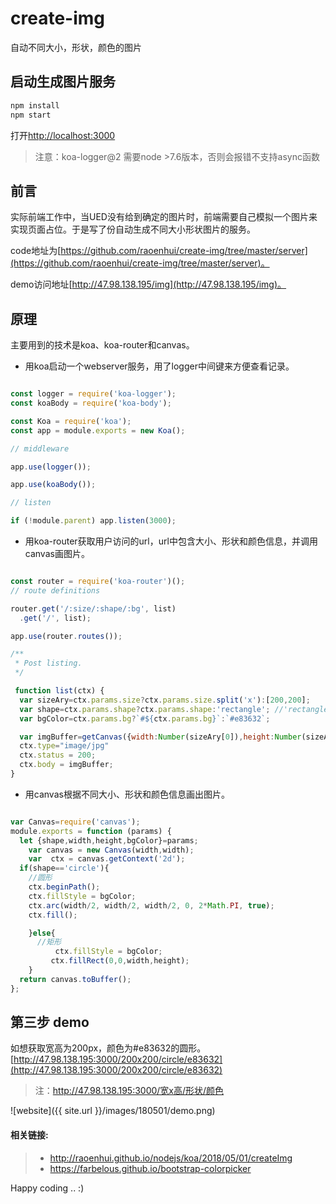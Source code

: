 # create-img
自动不同大小，形状，颜色的图片

## 启动生成图片服务

```bash
npm install 
npm start 
```
打开[http://localhost:3000](http://localhost:3000)

> 注意：koa-logger@2 需要node >7.6版本，否则会报错不支持async函数


## 前言

实际前端工作中，当UED没有给到确定的图片时，前端需要自己模拟一个图片来实现页面占位。于是写了份自动生成不同大小形状图片的服务。
  
code地址为[https://github.com/raoenhui/create-img/tree/master/server](https://github.com/raoenhui/create-img/tree/master/server)。
 
demo访问地址[http://47.98.138.195/img](http://47.98.138.195/img)。


## 原理

主要用到的技术是koa、koa-router和canvas。

* 用koa启动一个webserver服务，用了logger中间键来方便查看记录。

```javascript

const logger = require('koa-logger');
const koaBody = require('koa-body');

const Koa = require('koa');
const app = module.exports = new Koa();

// middleware

app.use(logger());

app.use(koaBody());

// listen

if (!module.parent) app.listen(3000);

```

* 用koa-router获取用户访问的url，url中包含大小、形状和颜色信息，并调用canvas画图片。

```javascript

const router = require('koa-router')();
// route definitions

router.get('/:size/:shape/:bg', list)
  .get('/', list);

app.use(router.routes());

/**
 * Post listing.
 */

 function list(ctx) {
  var sizeAry=ctx.params.size?ctx.params.size.split('x'):[200,200];
  var shape=ctx.params.shape?ctx.params.shape:'rectangle'; //'rectangle||circle'
  var bgColor=ctx.params.bg?`#${ctx.params.bg}`:`#e83632`;

  var imgBuffer=getCanvas({width:Number(sizeAry[0]),height:Number(sizeAry[1]),shape,bgColor});
  ctx.type="image/jpg"
  ctx.status = 200;
  ctx.body = imgBuffer;
}

```

* 用canvas根据不同大小、形状和颜色信息画出图片。

```javascript

var Canvas=require('canvas');
module.exports = function (params) {
  let {shape,width,height,bgColor}=params;
    var canvas = new Canvas(width,width);
    var  ctx = canvas.getContext('2d');
  if(shape=='circle'){
    //圆形
    ctx.beginPath();
    ctx.fillStyle = bgColor;
    ctx.arc(width/2, width/2, width/2, 0, 2*Math.PI, true);
    ctx.fill();

    }else{
      //矩形
          ctx.fillStyle = bgColor;
         ctx.fillRect(0,0,width,height);
    }
  return canvas.toBuffer();
};

```

## 第三步 demo

如想获取宽高为200px，颜色为#e83632的圆形。
[http://47.98.138.195:3000/200x200/circle/e83632](http://47.98.138.195:3000/200x200/circle/e83632)

> 注：http://47.98.138.195:3000/宽x高/形状/颜色

![website]({{ site.url }}/images/180501/demo.png)



#### 相关链接:
> * http://raoenhui.github.io/nodejs/koa/2018/05/01/createImg
> * https://farbelous.github.io/bootstrap-colorpicker

Happy coding .. :)
